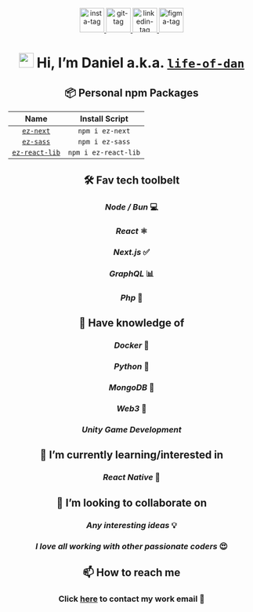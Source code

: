 <p align="center">
<a href="https://www.instagram.com/life.of.dan/" target="_blank">
<img src="https://ik.imagekit.io/itcq0tx3wh/Random/2023-JAN/insta-tag_ta8xJ03UF.png?ik-sdk-version=javascript-1.4.3&updatedAt=1675874379718" alt="insta-tag" height="50"/>
</a>
<a href="https://github.com/life-of-dan" target="_blank">
<img src="https://ik.imagekit.io/itcq0tx3wh/Random/2023-JAN/git_tag_hM_HG3f50.png?ik-sdk-version=javascript-1.4.3&updatedAt=1675874379410" alt="git-tag" height="50"/>
</a>
<a href="https://www.linkedin.com/in/life-of-dan/" target="_blank">
<img src="https://ik.imagekit.io/itcq0tx3wh/Random/2023-JAN/linkedin_tag_1JB2Eu-xac.png?ik-sdk-version=javascript-1.4.3&updatedAt=1675874379777" alt="linkedin-tag" height="50"/>
</a>
<a href="https://www.figma.com/@life_of_dan" target="_blank">
<img src="https://ik.imagekit.io/itcq0tx3wh/Random/2023-JAN/figma_tag_AGPt2phjM.png?ik-sdk-version=javascript-1.4.3&updatedAt=1675874379409" alt="figma-tag" height="50"/>
</a>
</p>

<!-- <p align="center">
<a href="https://devclothing.com.au" target="_blank">
<img src="https://ik.imagekit.io/itcq0tx3wh/Random/dev_clothing_rdYabaHX2.png?ik-sdk-version=javascript-1.4.3&updatedAt=1658041658851" alt="git-cover" height="30"/>
</a>
</p> -->

<h1 align="center">
<strong><img src="https://media.giphy.com/media/hvRJCLFzcasrR4ia7z/giphy.gif" width="30px"> Hi, I’m Daniel a.k.a.
 <a href="https://github.com/life-of-dan" target="_blank"><code>life-of-dan</code></a></strong>
</h1>

<h2 align="center"><strong>📦 Personal npm Packages</strong></h2>

<div align="center">
 
|                             Name                              |    Install Script    |
| :-----------------------------------------------------------: | :------------------: |
|      [`ez-next`](https://github.com/life-of-dan/ez-next)      |   `npm i ez-next`    |
|      [`ez-sass`](https://github.com/life-of-dan/ez-sass)      |   `npm i ez-sass`    |
| [`ez-react-lib`](https://github.com/life-of-dan/ez-react-lib) | `npm i ez-react-lib` |
 
</div>

<h2 align="center"><strong>🛠 Fav tech toolbelt</strong></h2>

<h3 align="center"><i>Node / Bun </i>💻</h3>
<h3 align="center"><i>React </i>⚛</h3>
<h3 align="center"><i>Next.js </i>✅</h3>
<h3 align="center"><i>GraphQL </i>📊</h3>
<h3 align="center"><i>Php </i>🐘</h3>

<h2 align="center"><strong>🧠 Have knowledge of</strong></h2>

<h3 align="center"><i>Docker </i>🐳</h3>
<h3 align="center"><i>Python </i>🐍</h3>
<h3 align="center"><i>MongoDB </i>🍃</h3>
<h3 align="center"><i>Web3 </i>🔐</h3>
<h3 align="center"><i>Unity Game Development</i></h3>

<h2 align="center"><strong>🌱 I’m currently learning/interested in</strong></h2>

<h3 align="center"><i>React Native </i>📱</h3>

<h2 align="center"><strong>💞️ I’m looking to collaborate on</strong></h2>

<h3 align="center"><i>Any interesting ideas</i> 💡</h3>
<h3 align="center"><i>I love all working with other passionate coders</i> 😍</h3>

<h2 align="center"><strong>📫 How to reach me</strong></h2>

<h3 align="center">Click <a href="mailto:me@life-of-dan.dev">here</a> to contact my work email 📮</h3>

<!---
life-of-dan/life-of-dan is a ✨ special ✨ repository because its `README.md` (this file) appears on your GitHub profile.
You can click the Preview link to take a look at your changes.
--->
